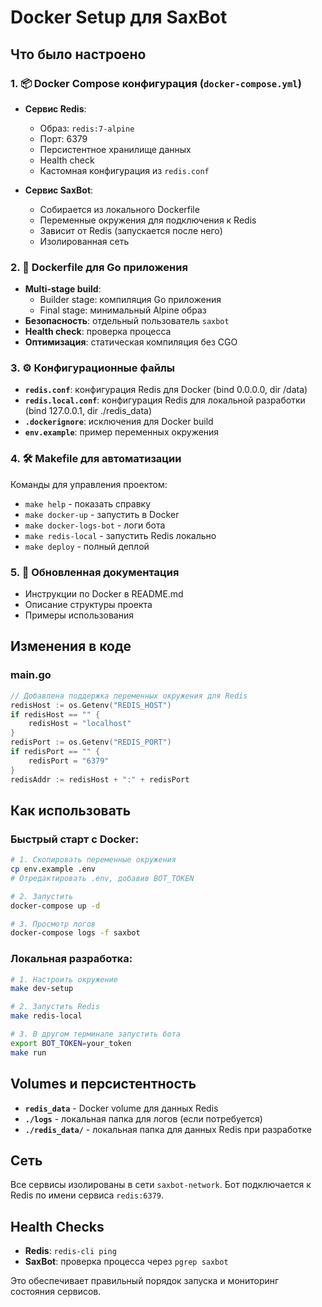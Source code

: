 # Docker Setup для SaxBot

## Что было настроено

### 1. 📦 Docker Compose конфигурация (`docker-compose.yml`)

- **Сервис Redis**: 
  - Образ: `redis:7-alpine`
  - Порт: 6379
  - Персистентное хранилище данных
  - Health check
  - Кастомная конфигурация из `redis.conf`

- **Сервис SaxBot**:
  - Собирается из локального Dockerfile
  - Переменные окружения для подключения к Redis
  - Зависит от Redis (запускается после него)
  - Изолированная сеть

### 2. 🐳 Dockerfile для Go приложения

- **Multi-stage build**:
  - Builder stage: компиляция Go приложения
  - Final stage: минимальный Alpine образ
- **Безопасность**: отдельный пользователь `saxbot`
- **Health check**: проверка процесса
- **Оптимизация**: статическая компиляция без CGO

### 3. ⚙️ Конфигурационные файлы

- **`redis.conf`**: конфигурация Redis для Docker (bind 0.0.0.0, dir /data)
- **`redis.local.conf`**: конфигурация Redis для локальной разработки (bind 127.0.0.1, dir ./redis_data)
- **`.dockerignore`**: исключения для Docker build
- **`env.example`**: пример переменных окружения

### 4. 🛠️ Makefile для автоматизации

Команды для управления проектом:
- `make help` - показать справку
- `make docker-up` - запустить в Docker
- `make docker-logs-bot` - логи бота
- `make redis-local` - запустить Redis локально
- `make deploy` - полный деплой

### 5. 📝 Обновленная документация

- Инструкции по Docker в README.md
- Описание структуры проекта
- Примеры использования

## Изменения в коде

### main.go
```go
// Добавлена поддержка переменных окружения для Redis
redisHost := os.Getenv("REDIS_HOST")
if redisHost == "" {
    redisHost = "localhost"
}
redisPort := os.Getenv("REDIS_PORT")
if redisPort == "" {
    redisPort = "6379"
}
redisAddr := redisHost + ":" + redisPort
```

## Как использовать

### Быстрый старт с Docker:
```bash
# 1. Скопировать переменные окружения
cp env.example .env
# Отредактировать .env, добавив BOT_TOKEN

# 2. Запустить
docker-compose up -d

# 3. Просмотр логов
docker-compose logs -f saxbot
```

### Локальная разработка:
```bash
# 1. Настроить окружение
make dev-setup

# 2. Запустить Redis
make redis-local

# 3. В другом терминале запустить бота
export BOT_TOKEN=your_token
make run
```

## Volumes и персистентность

- **`redis_data`** - Docker volume для данных Redis
- **`./logs`** - локальная папка для логов (если потребуется)
- **`./redis_data/`** - локальная папка для данных Redis при разработке

## Сеть

Все сервисы изолированы в сети `saxbot-network`. Бот подключается к Redis по имени сервиса `redis:6379`.

## Health Checks

- **Redis**: `redis-cli ping`
- **SaxBot**: проверка процесса через `pgrep saxbot`

Это обеспечивает правильный порядок запуска и мониторинг состояния сервисов.
